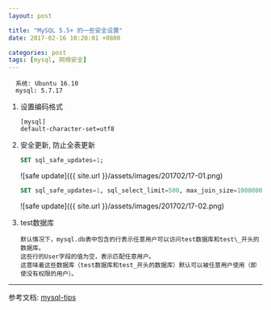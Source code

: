 ```yaml
---
layout: post

title: "MySQL 5.5+ 的一些安全设置"
date: 2017-02-16 10:20:01 +0800

categories: post
tags: [mysql, 网络安全]
---
```


```
  系统: Ubuntu 16.10
  mysql: 5.7.17
```
1. 设置编码格式
    ```shell
    [mysql]
    default-character-set=utf8
    ```

1. 安全更新, 防止全表更新
    ```sql
    SET sql_safe_updates=1;
    ```

    ![safe update]({{ site.url }}/assets/images/201702/17-01.png)

    ```sql
    SET sql_safe_updates=1, sql_select_limit=500, max_join_size=1000000;
    ```

    ![safe update]({{ site.url }}/assets/images/201702/17-02.png)

1. test数据库
    ```
    默认情况下，mysql.db表中包含的行表示任意用户可以访问test数据库和test\_开头的数据库。
    这些行的User字段的值为空，表示匹配任意用户。
    这意味着这些数据库（test数据库和test_开头的数据库）默认可以被任意用户使用（即使没有权限的用户）。
    ```

---
参考文档: [mysql-tips](https://dev.mysql.com/doc/refman/5.7/en/mysql-tips.html)
